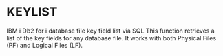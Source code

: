 # KEYLIST
IBM i Db2 for i database file key field list via SQL
This function retrieves a list of the key fields for any database file. 
It works with both Physical Files (PF) and Logical Files (LF).
